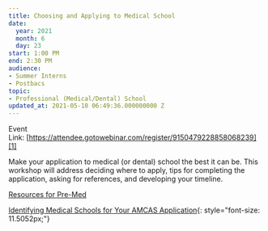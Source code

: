 ```yaml
---
title: Choosing and Applying to Medical School
date:
  year: 2021
  month: 6
  day: 23
start: 1:00 PM
end: 2:30 PM
audience:
- Summer Interns
- Postbacs
topic:
- Professional (Medical/Dental) School
updated_at: 2021-05-10 06:49:36.000000000 Z
---
```

Event
Link: [https://attendee.gotowebinar.com/register/9150479228858068239][1]

Make your application to medical (or dental) school the best it can be.
This workshop will address deciding where to apply, tips for completing
the application, asking for references, and developing your timeline.

[Resources for Pre-Med][2]

[Identifying Medical Schools for Your AMCAS Application][3]{:
style="font-size: 11.5052px;"}

 

 



[1]: https://attendee.gotowebinar.com/register/9150479228858068239
[2]: https://www.training.nih.gov/oite_pre-med_resources
[3]: https://www.training.nih.gov/assets/Identifying_Medical_Schools_for_Your_AMCAS_Application.pdf

